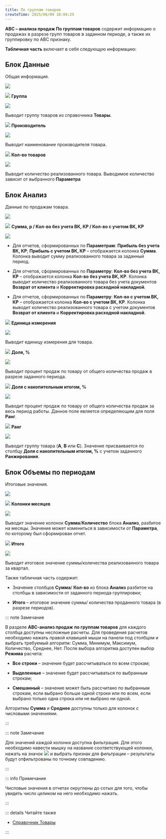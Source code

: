 ```yaml
---
title: По группам товаров
createTime: 2025/06/09 18:04:25
---
```

**АВС – анализа продаж По группам товаров** содержит информацию о продажах в разрезе групп товаров в заданном периоде, а также их группировку по АВС признаку.

**Табличная часть** включает в себя следующую информацию:

## Блок Данные

Общая информация.

![](../../../assets/work/three/167.png)

![](../../../assets/work/three/007.png) **Группа**

![](../../../assets/work/three/168.png)

Выводит группу товаров из справочника **Товары**.

![](../../../assets/work/three/009.png) **Производитель**

![](../../../assets/work/three/169.png)

Выводит наименование производителя товара.

![](../../../assets/work/three/010.png) **Кол-во товаров**

![](../../../assets/work/three/170.png)

Выводит количество реализованного товара. Выводимое количество зависит от выбранного **Параметра**

## Блок Анализ

Данные по продажам товара.

![](../../../assets/work/three/171.png)

![](../../../assets/work/three/007.png) **Сумма, р / Кол-во без учета ВК, КР / Кол-во с учетом ВК, КР** 

![](../../../assets/work/three/172.png)

- Для отчетов, сформированных по **Параметрам**: **Прибыль без учета ВК, КР**; **Прибыль с учетом ВК, КР** – отображается колонка **Сумма**. Колонка выводит сумму реализованного товара за заданный период.

- Для отчетов, сформированных по **Параметру**: **Кол-во без учета ВК, КР** – отображается колонка **Кол-во** **без учета ВК, КР**. Колонка выводит количество реализованного товара без учета документов **Возврат от клиента** и **Корректировка расходной накладной**.

- Для отчетов, сформированных по **Параметру**: **Кол-во с учетом ВК, КР** – отображается колонка **Кол-во с учетом ВК, КР**. Колонка выводит количество реализованного товара с учетом документов **Возврат от клиента** и **Корректировка расходной накладной**.

![](../../../assets/work/three/009.png) **Единица измерения**

![](../../../assets/work/three/173.png)

Выводит единицу измерения для товара.

![](../../../assets/work/three/010.png) **Доля, %**

![](../../../assets/work/three/174.png)

Выводит процент продаж по товару от общего количества продаж в разрезе заданного периода.

![](../../../assets/work/three/011.png) **Доля с накопительным итогом, %**

![](../../../assets/work/three/175.png)

Выводит процент продаж по товару от общего количества продаж за весь период работы. Данное поле является определяющим для поля **Ранг**.

![](../../../assets/work/three/012.png) **Ранг**

![](../../../assets/work/three/176.png)

Выводит группу товара (**А**, **В** или **С**). Значение присваивается по столбцу **Доля с накопительным итогом, %** с учетом заданного **Ранжирования**.

## Блок Объемы по периодам 

Итоговые значения.

![](../../../assets/work/three/177.png)

![](../../../assets/work/three/007.png) **Колонки месяцев**

![](../../../assets/work/three/178.png)

Выводит значение колонок **Сумма**/**Количество** блока **Анализ**, разбитое на месяцы. Значение может измениться в зависимости от **Параметра**, по которому был сформирован отчет.

![](../../../assets/work/three/009.png) **Итого**

![](../../../assets/work/three/179.png)

Выводит итоговое значение суммы/количества реализованного товара за квартал.

Также табличная часть содержит:  

- Значение столбцов **Сумма**/ **Кол-во** из блока **Анализ** разбитое на столбцы в зависимости от заданного периода группировки;

- **Итого** – итоговое значение суммы/ количества проданного товара (в разрезе периодов).

::: note Замечание

В разделе **АВС-анализ продаж** **по группам товаров** для каждого столбца доступны несложные расчеты. Для проведения расчетов необходимо нажать правой клавишей мыши на панели под столбцом и выбрать требуемый алгоритм: Сумма, Минимум, Максимум, Количество, Среднее, Нет. После выбора алгоритма доступен выбор **Режима** расчета:

- **Все строки** – значение будет рассчитываться по всем строкам; 

- **Выделенные** – значение будет рассчитываться по выбранным строкам; 

- **Смешанный** – значение может быть рассчитано по выбранным строкам, если выбрано больше одной строки или по всем, если выбрано только одна строка или не выбрано ни одной. 

Алгоритмы **Сумма** и **Среднее** доступны только для колонок с числовыми значениями.

:::

::: note Замечание

Для значений каждой колонки доступна фильтрация. Для этого необходимо навести мышку на название соответствующей колонки, нажать на значок  ![](../../../assets/work/three/166.png) и выбрать признак для фильтрации – результаты будут отфильтрованы по точному совпадению.

:::

::: info Примечание

Числовые значения в отчетах округлены до сотых для того, чтобы увидеть число целиком на него необходимо нажать.

:::

::: details Читайте также

- [Справочник Товары](../../../specification/tovary_i_tseny/tovary/README.md) 

:::